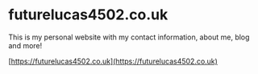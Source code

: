 # futurelucas4502.co.uk
This is my personal website with my contact information, about me, blog and more!

[https://futurelucas4502.co.uk](https://futurelucas4502.co.uk)
